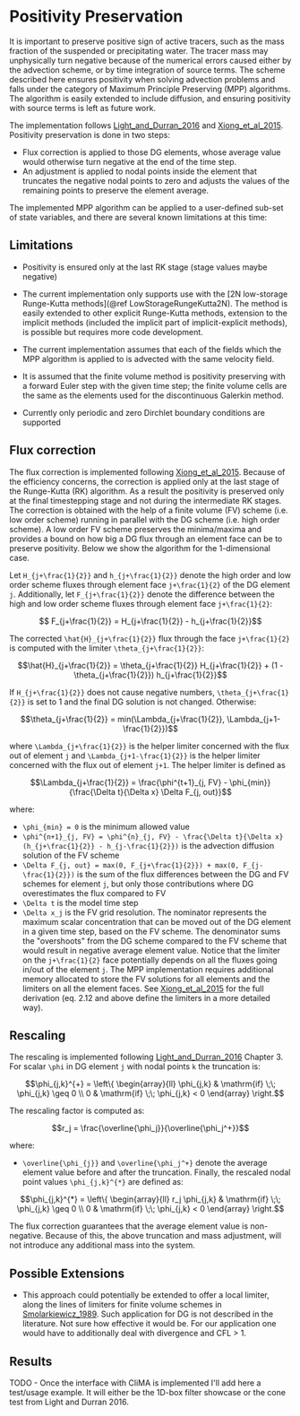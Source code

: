 # Positivity Preservation

It is important to preserve positive sign of active tracers,
  such as the mass fraction of the suspended or precipitating water.
The tracer mass may unphysically turn negative because of the
  numerical errors caused either by the advection scheme,
  or by time integration of source terms.
The scheme described here ensures positivity when solving
  advection problems and falls under the category
  of Maximum Principle Preserving (MPP) algorithms.
The algorithm is easily extended to include diffusion, and
ensuring positivity with source terms is left as future work.

The implementation follows
[Light\_and\_Durran\_2016](https://journals.ametsoc.org/mwr/article/144/12/4771/70817/Preserving-Nonnegativity-in-Discontinuous-Galerkin)
and
[Xiong\_et\_al\_2015](https://epubs.siam.org/doi/10.1137/140965326).
Positivity preservation is done in two steps:
  - Flux correction is applied to those DG elements,
    whose average value would otherwise turn negative
    at the end of the time step.
  - An adjustment is applied to nodal points inside the element
    that truncates the negative nodal points to zero
    and adjusts the values of the remaining points
    to preserve the element average.

The implemented MPP algorithm can be applied to a user-defined sub-set
of state variables, and there are several known limitations at this
time:

## Limitations

 - Positivity is ensured only at the last RK stage (stage values maybe
   negative)

 - The current implementation only supports use with the [2N
   low-storage Runge-Kutta methods](@ref LowStorageRungeKutta2N). The
   method is easily extended to other explicit Runge-Kutta methods,
   extension to the implicit methods (included the implicit part of
   implicit-explicit methods), is possible but requires more code
   development.

 - The current implementation assumes that each of the fields which
   the MPP algorithm is applied to is advected with the same velocity
   field.

 - It is assumed that the finite volume method is positivity
   preserving with a forward Euler step with the given time step; the
   finite volume cells are the same as the elements used for the
   discontinuous Galerkin method.

 - Currently only periodic and zero Dirchlet boundary conditions are
   supported

## Flux correction

The flux correction is implemented following
  [Xiong\_et\_al\_2015](https://epubs.siam.org/doi/10.1137/140965326).
Because of the efficiency concerns, the correction is applied only
  at the last stage of the Runge-Kutta (RK) algorithm.
As a result the positivity is preserved only at the final timestepping stage
  and not during the intermediate RK stages.
The correction is obtained with the help of a finite volume (FV) scheme
  (i.e. low order scheme) running in parallel with the DG scheme
  (i.e. high order scheme).
A low order FV scheme preserves the minima/maxima
  and provides a bound on how big a DG flux through an element face can be
  to preserve positivity.
Below we show the algorithm for the 1-dimensional case.

Let ``H_{j+\frac{1}{2}}`` and ``h_{j+\frac{1}{2}}`` denote
  the high order and low order scheme fluxes
  through element face ``j+\frac{1}{2}`` of the DG element ``j``.
Additionally, let ``F_{j+\frac{1}{2}}`` denote the difference
  between the high and low order scheme fluxes
  through element face ``j+\frac{1}{2}``:
```math
  F_{j+\frac{1}{2}} = H_{j+\frac{1}{2}} - h_{j+\frac{1}{2}}
```
The corrected ``\hat{H}_{j+\frac{1}{2}}`` flux through
  the face ``j+\frac{1}{2}`` is computed with the limiter
  ``\theta_{j+\frac{1}{2}}``:
```math
\hat{H}_{j+\frac{1}{2}} = \theta_{j+\frac{1}{2}} H_{j+\frac{1}{2}} + (1 - \theta_{j+\frac{1}{2}}) h_{j+\frac{1}{2}}
```
If ``H_{j+\frac{1}{2}}`` does not cause negative numbers,
  ``\theta_{j+\frac{1}{2}}`` is set to 1
  and the final DG solution is not changed.
Otherwise:
```math
\theta_{j+\frac{1}{2}} = min(\Lambda_{j+\frac{1}{2}}, \Lambda_{j+1-\frac{1}{2}})
```
where ``\Lambda_{j+\frac{1}{2}}`` is the helper limiter concerned with
  the flux out of element ``j``
  and ``\Lambda_{j+1-\frac{1}{2}}`` is the helper limiter concerned with
  the flux out of element ``j+1``.
The helper limiter is defined as
```math
\Lambda_{j+\frac{1}{2}} = \frac{\phi^{t+1}_{j, FV} - \phi_{min}}{\frac{\Delta t}{\Delta x} \Delta F_{j, out}}
```
where:
 - ``\phi_{min} = 0`` is the minimum allowed value
 - ``\phi^{n+1}_{j, FV} = \phi^{n}_{j, FV} - \frac{\Delta t}{\Delta x} (h_{j+\frac{1}{2}} - h_{j-\frac{1}{2}})``
     is the advection diffusion solution of the FV scheme
 - ``\Delta F_{j, out} = max(0, F_{j+\frac{1}{2}}) + max(0, F_{j-\frac{1}{2}})``
     is the sum of the flux differences between the DG and FV schemes
     for element ``j``, but only those contributions where DG overestimates
     the flux compared to FV
 - ``\Delta t`` is the model time step
 - ``\Delta x_j`` is the FV grid resolution.
The nominator represents the maximum scalar concentration
  that can be moved out of the DG element in a given time step,
  based on the FV scheme.
The denominator sums the "overshoots" from the DG scheme
  compared to the FV scheme that would result in negative average element value.
Notice that the limiter on the ``j+\frac{1}{2}`` face potentially depends
  on all the fluxes going in/out of the element ``j``.
The MPP implementation requires additional memory allocated to store the
  FV solutions for all elements and the limiters on all the element faces.
See [Xiong\_et\_al\_2015](https://epubs.siam.org/doi/10.1137/140965326)
  for the full derivation
  (eq. 2.12 and above define the limiters in a more detailed way).


## Rescaling

The rescaling is implemented following
  [Light\_and\_Durran\_2016](https://journals.ametsoc.org/mwr/article/144/12/4771/70817/Preserving-Nonnegativity-in-Discontinuous-Galerkin)
  Chapter 3.
For scalar ``\phi`` in DG element ``j`` with nodal points ``k``
  the truncation is:
```math
\phi_{j,k}^{+} = \left\{
    \begin{array}{ll}
        \phi_{j,k} & \mathrm{if} \;\; \phi_{j,k} \geq 0 \\
        0 & \mathrm{if} \;\; \phi_{j,k} < 0
    \end{array}
\right.
```
The rescaling factor is computed as:
```math
r_j = \frac{\overline{\phi_j}}{\overline{\phi_j^+}}
```
where:
 - ``\overline{\phi_{j}}`` and ``\overline{\phi_j^+}`` denote the average
   element value before and after the truncation.
Finally, the rescaled nodal point values
``\phi_{j,k}^{*}`` are defined as:
```math
\phi_{j,k}^{*} = \left\{
    \begin{array}{ll}
        r_j \phi_{j,k} & \mathrm{if} \;\; \phi_{j,k} \geq 0 \\
        0 & \mathrm{if} \;\; \phi_{j,k} < 0
    \end{array}
\right.
```
The flux correction guarantees that the average element value is non-negative.
Because of this, the above truncation and mass adjustment, will not introduce
  any additional mass into the system.

## Possible Extensions

 - This approach could potentially be extended to offer a local limiter,
   along the lines of limiters for finite volume schemes in
   [Smolarkiewicz\_1989](https://journals.ametsoc.org/mwr/article/117/11/2626/64201/Comment-on-A-Positive-Definite-Advection-Scheme).
   Such application for DG is not described in the literature.
   Not sure how effective it would be.
   For our application one would have to additionally deal with
   divergence and CFL > 1.

## Results

TODO - Once the interface with CliMA is implemented I'll add here a
  test/usage example.
It will either be the 1D-box filter showcase
  or the cone test from Light and Durran 2016.
